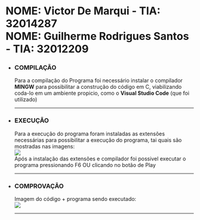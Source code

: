 <h1>
  NOME: Victor De Marqui - TIA: 32014287
  <br>
  NOME: Guilherme Rodrigues Santos - TIA: 32012209
</h1>

<ul>
  <li>
    <h3>COMPILAÇÃO</h3>
    <p>Para a compilação do Programa foi necessário instalar o compilador <b>MINGW</b> para possibilitar a construção do código em C, viabilizando coda-lo em um ambiente propicio,       como o <b>Visual Studio Code</b> (que foi utilizado)
    </p>
  </li>
  
  <hr>
  
  <li>
    <h3>EXECUÇÃO</h3>
    <p>Para a execução do programa foram instaladas as extensões necessárias para possibilitar a execução do programa, tai quais são mostradas nas imagens:      
      <br>
      <img src="https://cdn.discordapp.com/attachments/820795354823786508/941771361108516974/Captura_de_tela_2022-02-11_155943.png">
      <br>
      Após a instalação das extensões e compilador foi possivel executar o programa pressionando F6 OU clicando no botão de Play
    </p>
  </li>
  
  <hr>
  
  <li>
    <h3>COMPROVAÇÃO</h3>
    <p>Imagem do código + programa sendo executado: 
      <br>
      <img src="https://cdn.discordapp.com/attachments/820795354823786508/941774154372378666/unknown.png">  
    </p>
  </li>
  <hr>
</ul>
